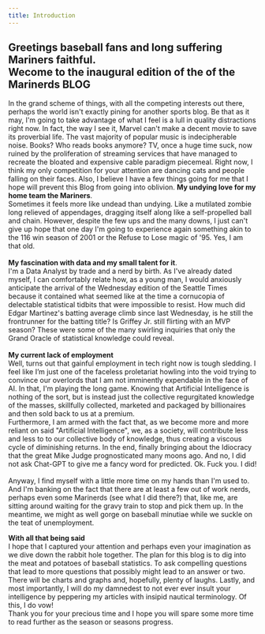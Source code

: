 ```yaml
---
title: Introduction
---
```


## Greetings baseball fans and long suffering Mariners faithful.<br>Wecome to the inaugural edition of the of the Marinerds BLOG<br>


In the grand scheme of things, with all the competing interests out there, perhaps the world isn't exactly pining for another sports blog.
Be that as it may, I'm going to take advantage of what I feel is a lull in quality distractions right now. In fact, the way I see it, 
Marvel can't make a decent movie to save its proverbial life. The vast majority of popular music is indecipherable noise. 
Books? Who reads books anymore? TV, once a huge time suck, now ruined by the proliferation of streaming services that have managed to 
recreate the bloated and expensive cable paradigm piecemeal. Right now, I think my only competition for your attention are dancing cats
and people falling on their faces. Also, I believe I have a few things going for me that I hope will prevent this Blog from going into oblivion.
<b>My undying love for my home team the Mariners</b>.
<br>Sometimes it feels more like undead than undying.  Like a mutilated zombie long relieved of appendages, dragging itself along like 
a self-propelled ball and chain. However, despite the few ups and the many downs, I just can't give up hope that one day I'm going to 
experience again something akin to the 116 win season of 2001 or the Refuse to Lose magic of '95. Yes, I am that old.<br><br> 
<b>My fascination with data and my small talent for it</b>.<br>
I'm a Data Analyst by trade and a nerd by birth. As I've already dated myself, I can comfortably relate how, as a young man, I would
anxiously anticipate the arrival of the Wednesday edition of the Seattle Times because it contained what seemed like at the time a 
cornucopia of delectable statistical tidbits that were impossible to resist.  How much did Edgar Martinez's batting average climb 
since last Wednesday, is he still the frontrunner for the batting title? Is Griffey Jr. still flirting with an MVP season?  These were
some of the many swirling inquiries that only the Grand Oracle of statistical knowledge could reveal.<br><br>
<b>My current lack of employment</b><br>
Well, turns out that gainful employment in tech right now is tough sledding. I feel like I’m just one of the faceless proletariat
howling into the void trying to convince our overlords that I am not imminently expendable in the face of AI. In that, I'm playing the long game. Knowing that Artificial Intelligence
is nothing of the sort, but is instead just the collective regurgitated knowledge of the masses, 
skillfully collected, marketed and packaged by billionaires and then sold back to us at a premium.<br> 
Furthermore, I am armed with the fact that, as we become more and more reliant on said "Artificial Intelligence", we, as a society, will contribute less and less to to our collective body
of knowledge, thus creating a viscous cycle of diminishing returns. In the end, finally bringing about the Idiocracy that the great Mike Judge
prognosticated many moons ago.  And no, I did not ask Chat-GPT to give me a fancy word for predicted. Ok. Fuck you. I did!<br><br>
Anyway, I find myself with a little more time on my hands than I'm used to. And I'm banking on the fact that there are at least a few out of work
nerds, perhaps even some Marinerds (see what I did there?) that, like me, are sitting around waiting for the gravy train to stop and pick them up. 
In the meantime, we might as well gorge on baseball minutiae while we suckle on the teat of unemployment.<br>

<b>With all that being said</b><br>
I hope that I captured your attention and perhaps even your imagination as we dive down the rabbit hole together. The plan for this blog is to
dig into the meat and potatoes of baseball statistics. To ask compelling questions that lead to more questions that possibly might lead to 
an answer or two. There will be charts and graphs and, hopefully, plenty of laughs. 
Lastly, and most importantly, I will do my damnedest to not ever ever insult your intelligence by 
peppering my articles with insipid nautical terminology. Of this, I do vow!<br>
Thank you for your precious time and I hope you will spare some more time to read further as the season or seasons progress.
